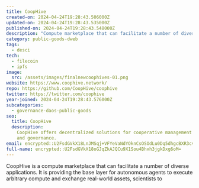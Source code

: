 ```yaml
---
title: CoopHive
created-on: 2024-04-24T19:28:43.506000Z
updated-on: 2024-04-24T19:28:43.535000Z
published-on: 2024-04-24T19:28:43.548000Z
description: "Compute marketplace that can facilitate a number of diverse applications."
category: public-goods-dweb
tags:
  - desci
tech:
  - filecoin
  - ipfs
image:
  src: /assets/images/finalnewcoophives-01.png
website: https://www.coophive.network/
repo: https://github.com/CoopHive/coophive
twitter: https://twitter.com/coophive
year-joined: 2024-04-24T19:28:43.576000Z
subcategories:
  - governance-daos-public-goods
seo:
  title: CoopHive
  description:
    CoopHive offers decentralized solutions for cooperative management
    and governance.
email: encrypted::U2FsdGVkX18LnJMSqj+VFYeVaNdYOknCsOSOdLu0Dq5dhgcBXR3cvIXm5j0S8Ns1
full-name: encrypted::U2FsdGVkX18oGJqZkAJQCu9X1Sou4Bhxh3jgkDxg6oM=
---
```


CoopHive is a compute marketplace that can facilitate a number of diverse applications. It is providing the base layer for autonomous agents to execute arbitrary compute and exchange real-world assets, scientists to
